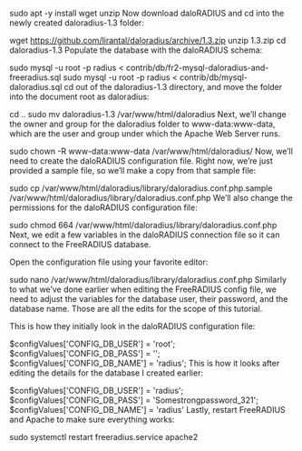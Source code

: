 sudo apt -y install wget unzip
Now download daloRADIUS and cd into the newly created daloradius-1.3 folder:

wget https://github.com/lirantal/daloradius/archive/1.3.zip
unzip 1.3.zip
cd daloradius-1.3
Populate the database with the daloRADIUS schema:

sudo mysql -u root -p radius < contrib/db/fr2-mysql-daloradius-and-freeradius.sql
sudo mysql -u root -p radius < contrib/db/mysql-daloradius.sql
cd out of the daloradius-1.3 directory, and move the folder into the document root as daloradius:

cd ..
sudo mv daloradius-1.3 /var/www/html/daloradius
Next, we’ll change the owner and group for the daloradius folder to www-data:www-data, which are the user and group under which the Apache Web Server runs.

sudo chown -R www-data:www-data /var/www/html/daloradius/
Now, we’ll need to create the daloRADIUS configuration file. Right now, we’re just provided a sample file, so we’ll make a copy from that sample file:

sudo cp /var/www/html/daloradius/library/daloradius.conf.php.sample /var/www/html/daloradius/library/daloradius.conf.php
We’ll also change the permissions for the daloRADIUS configuration file:

sudo chmod 664 /var/www/html/daloradius/library/daloradius.conf.php
Next, we edit a few variables in the daloRADIUS connection file so it can connect to the FreeRADIUS database.

Open the configuration file using your favorite editor:

sudo nano /var/www/html/daloradius/library/daloradius.conf.php
Similarly to what we’ve done earlier when editing the FreeRADIUS config file, we need to adjust the variables for the database user, their password, and the database name. Those are all the edits for the scope of this tutorial.

This is how they initially look in the daloRADIUS configuration file:

$configValues['CONFIG_DB_USER'] = 'root';
$configValues['CONFIG_DB_PASS'] = '';
$configValues['CONFIG_DB_NAME'] = 'radius';
This is how it looks after editing the details for the database I created earlier:

$configValues['CONFIG_DB_USER'] = 'radius';
$configValues['CONFIG_DB_PASS'] = 'Somestrongpassword_321';
$configValues['CONFIG_DB_NAME'] = 'radius'
Lastly, restart FreeRADIUS and Apache to make sure everything works:

sudo systemctl restart freeradius.service apache2
